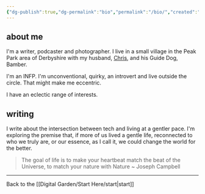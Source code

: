 ```yaml
---
{"dg-publish":true,"dg-permalink":"bio","permalink":"/bio/","created":"","updated":""}
---
```



## about me

I'm a writer, podcaster and photographer. I live in a small village in the Peak Park area of Derbyshire with my husband, [Chris](https://theblindwoodturner.co.uk), and his Guide Dog, Bamber.

I'm an INFP. I'm unconventional, quirky, an introvert and live outside the circle. That might make me eccentric.

I have an eclectic range of interests. 

## writing

I write about the intersection between tech and living at a gentler pace. I'm exploring the premise that, if more of us lived a gentle life, reconnected to who we truly are, or our essence, as I call it, we could change the world for the better. 

> The goal of life is to make your heartbeat match the beat of the Universe, to match your nature with Nature ~ Joseph Campbell

---

Back to the [[Digital Garden/Start Here/start\|start]]
